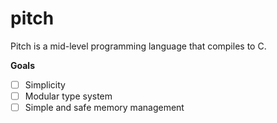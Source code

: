 # pitch

Pitch is a mid-level programming language that compiles to C.

**Goals**

- [ ] Simplicity
- [ ] Modular type system
- [ ] Simple and safe memory management
